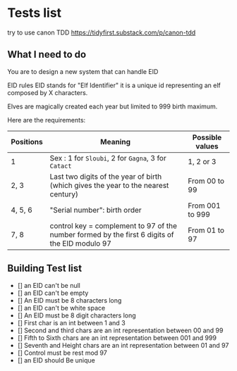 # Tests list

 try to use canon TDD
 https://tidyfirst.substack.com/p/canon-tdd
 
## What I need to do

You are to design a new system that can handle EID

EID rules
EID stands for "Elf Identifier" it is a unique id representing an elf composed by X characters.

Elves are magically created each year but limited to 999 birth maximum.

Here are the requirements:

| Positions | Meaning                                                                                        | Possible values                     |
|-----------|------------------------------------------------------------------------------------------------|-------------------------------------|
| 1         | Sex : 1 for `Sloubi`, 2 for `Gagna`, 3 for `Catact`                                            | 1, 2 or 3                           |
| 2, 3      | Last two digits of the year of birth (which gives the year to the nearest century)             | From 00 to 99                       |
| 4, 5, 6   | "Serial number": birth order                                                                   | From 001 to 999                     |
| 7, 8      | control key = complement to 97 of the number formed by the first 6 digits of the EID modulo 97 | From 01 to 97                       |


## Building Test list

- [] an EID can't be null
- [] an EID can't be empty
- [] An EID must be 8 characters long
- [] an EID can't be white space
- [] An EID must be 8 digit characters long
- [] First char is an int between 1 and 3
- [] Second and third chars are an int representation between 00 and 99
- [] Fifth to Sixth chars are an int representation between 001 and 999
- [] Seventh and Height chars are an int representation between 01 and 97
- [] Control must be rest mod 97
- [] an EID should Be unique